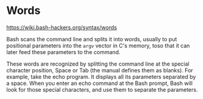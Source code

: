 # Words

https://wiki.bash-hackers.org/syntax/words


Bash scans the command line and splits it into words, usually to put positional parameters into the `argv` vector in C's memory, toso that it can later feed these parameters to the command.

These words are recognized by splitting the command line at the special character position, Space or Tab (the manual defines them as blanks). For example, take the echo program. It displays all its parameters separated by a space. When you enter an echo command at the Bash prompt, Bash will look for those special characters, and use them to separate the parameters.
